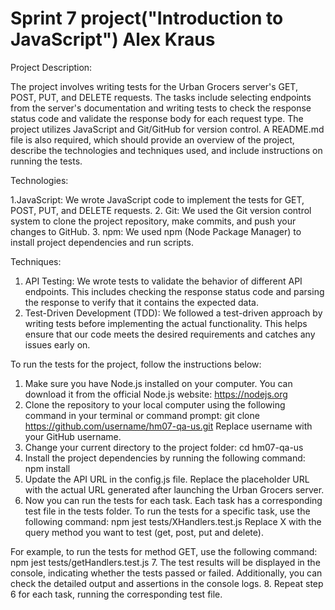 # Sprint 7 project("Introduction to JavaScript") Alex Kraus

Project Description:

The project involves writing tests for the Urban Grocers server's GET, POST, PUT, and DELETE requests. The tasks include selecting endpoints from the server's documentation and writing tests to check the response status code and validate the response body for each request type. The project utilizes JavaScript and Git/GitHub for version control. A README.md file is also required, which should provide an overview of the project, describe the technologies and techniques used, and include instructions on running the tests.
 
Technologies:

1.JavaScript: We wrote JavaScript code to implement the tests for GET, POST, PUT, and DELETE requests.
2. Git: We used the Git version control system to clone the project repository, make commits, and push your changes to GitHub.
3. npm: We used npm (Node Package Manager) to install project dependencies and run scripts.

Techniques:

1. API Testing: We wrote tests to validate the behavior of different API endpoints. This includes checking the response status code and parsing the response to verify that it contains the expected data.
2. Test-Driven Development (TDD): We followed a test-driven approach by writing tests before implementing the actual functionality. This helps ensure that our code meets the desired requirements and catches any issues early on.

To run the tests for the project, follow the instructions below:

1. Make sure you have Node.js installed on your computer. You can download it from the official Node.js website: https://nodejs.org
2. Clone the repository to your local computer using the following command in your terminal or command prompt: git clone https://github.com/username/hm07-qa-us.git 
Replace username with your GitHub username.
3. Change your current directory to the project folder: cd hm07-qa-us
4. Install the project dependencies by running the following command: npm install
5. Update the API URL in the config.js file. Replace the placeholder URL with the actual URL generated after launching the Urban Grocers server.
6. Now you can run the tests for each task. Each task has a corresponding test file in the tests folder. To run the tests for a specific task, use the following command:
npm jest tests/XHandlers.test.js
Replace X with the query method you want to test (get, post, put and delete).

For example, to run the tests for method GET, use the following command: npm jest tests/getHandlers.test.js
7. The test results will be displayed in the console, indicating whether the tests passed or failed. Additionally, you can check the detailed output and assertions in the console logs.
8. Repeat step 6 for each task, running the corresponding test file.
